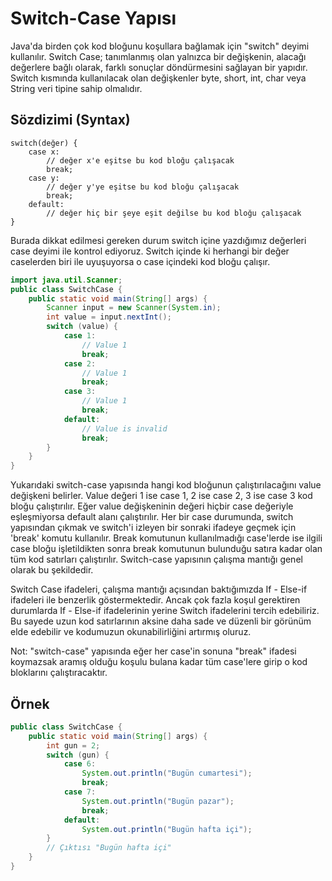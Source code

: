 # Switch-Case Yapısı

Java'da birden çok kod bloğunu koşullara bağlamak için "switch" deyimi kullanılır. Switch Case; tanımlanmış olan yalnızca bir değişkenin, alacağı değerlere bağlı olarak, farklı sonuçlar döndürmesini sağlayan bir yapıdır. Switch kısmında kullanılacak olan değişkenler byte, short, int, char veya String veri tipine sahip olmalıdır.

## Sözdizimi (Syntax)

```
switch(değer) {
    case x:
        // değer x'e eşitse bu kod bloğu çalışacak
        break;
    case y:
        // değer y'ye eşitse bu kod bloğu çalışacak
        break;
    default:
        // değer hiç bir şeye eşit değilse bu kod bloğu çalışacak
}
```

Burada dikkat edilmesi gereken durum switch içine yazdığımız değerleri case deyimi ile kontrol ediyoruz. Switch içinde ki herhangi bir değer caselerden biri ile uyuşuyorsa o case içindeki kod bloğu çalışır. 

```java
import java.util.Scanner;
public class SwitchCase {
    public static void main(String[] args) {
        Scanner input = new Scanner(System.in);
        int value = input.nextInt();
        switch (value) {
            case 1:
                // Value 1
                break;
            case 2:
                // Value 1
                break;
            case 3:
                // Value 1
                break;
            default:
                // Value is invalid
                break;
        }
    }
}
```

Yukarıdaki switch-case yapısında hangi kod bloğunun çalıştırılacağını value değişkeni belirler. Value değeri 1 ise case 1, 2 ise case 2, 3 ise case 3 kod bloğu çalıştırılır. Eğer value değişkeninin değeri hiçbir case değeriyle eşleşmiyorsa default alanı çalıştırılır. Her bir case durumunda, switch yapısından çıkmak ve switch'i izleyen bir sonraki ifadeye geçmek için 'break' komutu kullanılır. Break komutunun kullanılmadığı case'lerde ise ilgili case bloğu işletildikten sonra break komutunun bulunduğu satıra kadar olan tüm kod satırları çalıştırılır. Switch-case yapısının çalışma mantığı genel olarak bu şekildedir.

Switch Case ifadeleri, çalışma mantığı açısından baktığımızda If - Else-if ifadeleri ile benzerlik göstermektedir. Ancak çok fazla koşul gerektiren durumlarda If - Else-if ifadelerinin yerine Switch ifadelerini tercih edebiliriz. Bu sayede uzun kod satırlarının aksine daha sade ve düzenli bir görünüm elde edebilir ve kodumuzun okunabilirliğini artırmış oluruz.

Not: "switch-case" yapısında eğer her case'in sonuna "break" ifadesi koymazsak aramış olduğu koşulu bulana kadar tüm case'lere girip o kod bloklarını çalıştıracaktır.

## Örnek

```java
public class SwitchCase {
    public static void main(String[] args) {
        int gun = 2;
        switch (gun) {
            case 6:
                System.out.println("Bugün cumartesi");
                break;
            case 7:
                System.out.println("Bugün pazar");
                break;
            default:
                System.out.println("Bugün hafta içi");
        }
        // Çıktısı "Bugün hafta içi"
    }
}
```

